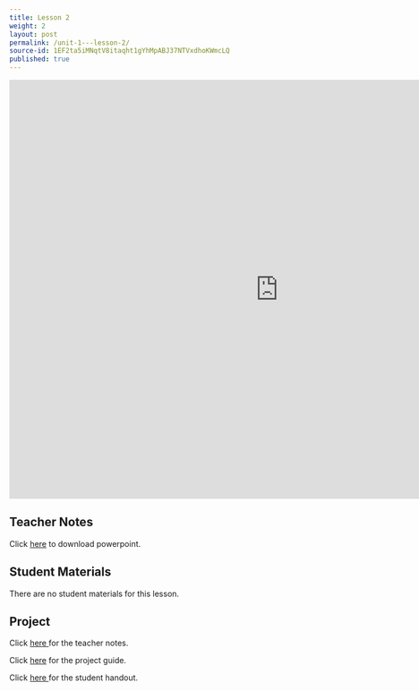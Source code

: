 ```yaml
---
title: Lesson 2
weight: 2
layout: post
permalink: /unit-1---lesson-2/
source-id: 1EF2ta5iMNqtV8itaqht1gYhMpABJ37NTVxdhoKWmcLQ
published: true
---
```

<iframe src="https://docs.google.com/presentation/d/e/2PACX-1vQeCewJGqkCvKhUevWXb8M0s5IX99o5U6NIx3OWQYBUJznoIbFgZtEHEY7hHwlC_zaNt18KxgzgtxvQ/embed?start=false&loop=false&delayms=3000" frameborder="0" width="960" height="749" allowfullscreen="true" mozallowfullscreen="true" webkitallowfullscreen="true"></iframe>

## Teacher Notes

Click <a href="https://docs.google.com/presentation/d/1xkLFjx95pY87yj6y3ZW3Mg0h72qkwzmJo5zuvWD1AMk/edit?usp=sharing" target="_blank">here</a> to download powerpoint.

## Student Materials

There are no student materials for this lesson.

## Project
Click <a href="https://drive.google.com/file/d/1QxEHymQ7uXnFkREYcCF7QYLi4Q-6qK7K/view?usp=sharing" target="_blank">here </a> for the teacher notes.

Click <a href="https://docs.google.com/document/d/1edQAjptI_Ew3anmWEOtHL14QrIzBKPQNQcGgvYe4Bzs/edit?usp=sharing" target="_blank">here</a> for the project guide. 

Click <a href="https://docs.google.com/document/d/1WomsMrMslnbAZ5uLdyouVoWWxaXTBKNmqL66jKa0Npg/edit?usp=sharing" target="_blank">here </a> for the student handout.
